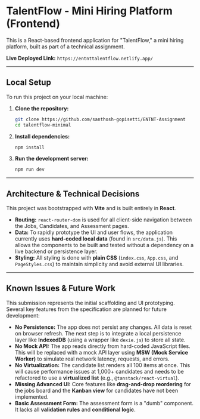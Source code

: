 # TalentFlow - Mini Hiring Platform (Frontend)

This is a React-based frontend application for "TalentFlow," a mini hiring platform, built as part of a technical assignment.

**Live Deployed Link:** `https://entnttalentflow.netlify.app/`


---

##  Local Setup

To run this project on your local machine:

1.  **Clone the repository:**
    ```bash
    git clone https://github.com/santhosh-gopisetti/ENTNT-Assignment
    cd talentflow-minimal
    ```

2.  **Install dependencies:**
    ```bash
    npm install
    ```

3.  **Run the development server:**
    ```bash
    npm run dev
    ```

---

##  Architecture & Technical Decisions

This project was bootstrapped with **Vite** and is built entirely in **React**.

* **Routing:** `react-router-dom` is used for all client-side navigation between the Jobs, Candidates, and Assessment pages.
* **Data:** To rapidly prototype the UI and user flows, the application currently uses **hard-coded local data** (found in `src/data.js`). This allows the components to be built and tested without a dependency on a live backend or persistence layer.
* **Styling:** All styling is done with **plain CSS** (`index.css`, `App.css`, and `PageStyles.css`) to maintain simplicity and avoid external UI libraries.

---

##  Known Issues & Future Work

This submission represents the initial scaffolding and UI prototyping. Several key features from the specification are planned for future development:

* **No Persistence:** The app does not persist any changes. All data is reset on browser refresh. The next step is to integrate a local persistence layer like **IndexedDB** (using a wrapper like `dexie.js`) to store all state.
* **No Mock API:** The app reads directly from hard-coded JavaScript files. This will be replaced with a mock API layer using **MSW (Mock Service Worker)** to simulate real network latency, requests, and errors.
* **No Virtualization:** The candidate list renders all 100 items at once. This will cause performance issues at 1,000+ candidates and needs to be refactored to use a **virtualized list** (e.g., `@tanstack/react-virtual`).
* **Missing Advanced UI:** Core features like **drag-and-drop reordering** for the jobs board and the **Kanban view** for candidates have not been implemented.
* **Basic Assessment Form:** The assessment form is a "dumb" component. It lacks all **validation rules** and **conditional logic**.

